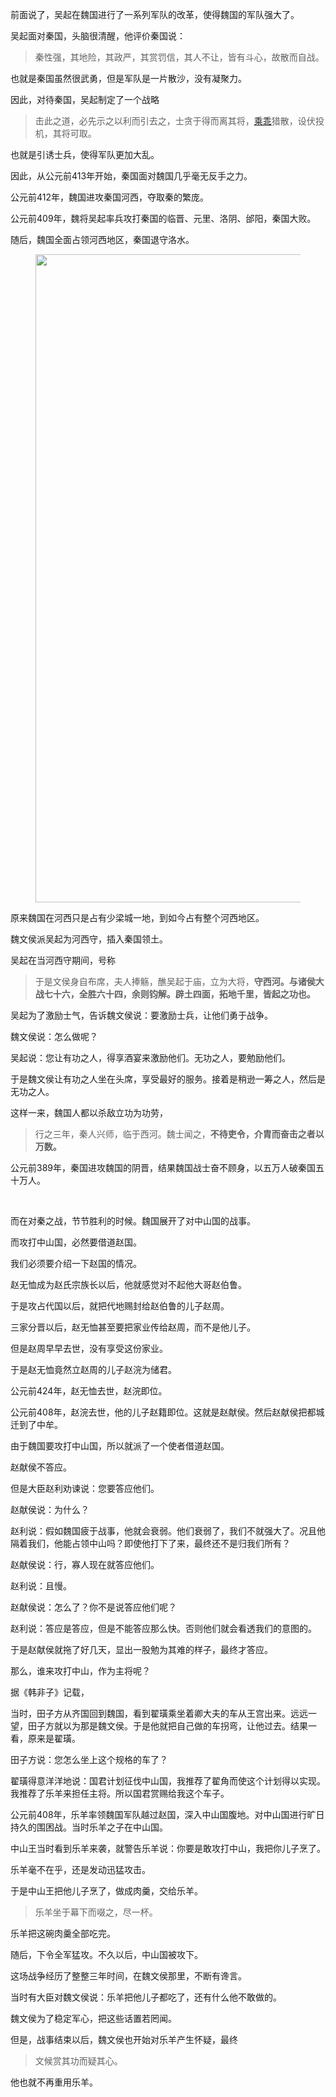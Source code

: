 <p>前面说了，吴起在魏国进行了一系列军队的改革，使得魏国的军队强大了。</p><p>吴起面对秦国，头脑很清醒，他评价秦国说：</p><blockquote>秦性强，其地险，其政严，其赏罚信，其人不让，皆有斗心，故散而自战。</blockquote><p>也就是秦国虽然很武勇，但是军队是一片散沙，没有凝聚力。</p><p>因此，对待秦国，吴起制定了一个战略</p><blockquote>击此之道，必先示之以利而引去之，士贪于得而离其将，<a href="http://link.zhihu.com/?target=https%3A//baike.baidu.com/item/%25E4%25B9%2598%25E4%25B9%2596" class=" wrap external" target="_blank" rel="nofollow noreferrer">乘乖</a>猎散，设伏投机，其将可取。</blockquote><p>也就是引诱士兵，使得军队更加大乱。</p><p>因此，从公元前413年开始，秦国面对魏国几乎毫无反手之力。</p><p>公元前412年，魏国进攻秦国河西，夺取秦的繁庞。</p><p>公元前409年，魏将吴起率兵攻打秦国的临晋、元里、洛阴、邰阳，秦国大败。</p><p>随后，魏国全面占领河西地区，秦国退守洛水。</p><figure data-size="normal"><img src="https://pic3.zhimg.com/v2-53c67c06a464e745b717895906fbb46e_b.jpg" data-caption="" data-size="normal" data-rawwidth="1037" data-rawheight="714" class="origin_image zh-lightbox-thumb" width="1037" data-original="https://pic3.zhimg.com/v2-53c67c06a464e745b717895906fbb46e_r.jpg"></figure><p>原来魏国在河西只是占有少梁城一地，到如今占有整个河西地区。</p><p>魏文侯派吴起为河西守，插入秦国领土。</p><p>吴起在当河西守期间，号称</p><blockquote>于是文侯身自布席，夫人捧觞，醮吴起于庙，立为大将，<b>守西河。与诸侯大战七十六，全胜六十四，余则钧解。辟土四面，拓地千里，皆起之功也。</b></blockquote><p>吴起为了激励士气，告诉魏文侯说：要激励士兵，让他们勇于战争。</p><p>魏文侯说：怎么做呢？</p><p>吴起说：您让有功之人，得享酒宴来激励他们。无功之人，要勉励他们。</p><p>于是魏文侯让有功之人坐在头席，享受最好的服务。接着是稍逊一筹之人，然后是无功之人。</p><p>这样一来，魏国人都以杀敌立功为功劳，</p><blockquote>行之三年，秦人兴师，临于西河。魏士闻之，<b>不待吏令，介胄而奋击之者以万数。</b></blockquote><p>公元前389年，秦国进攻魏国的阴晋，结果魏国战士奋不顾身，以五万人破秦国五十万人。</p><p><br></p><p>而在对秦之战，节节胜利的时候。魏国展开了对中山国的战事。</p><p>而攻打中山国，必然要借道赵国。</p><p>我们必须要介绍一下赵国的情况。</p><p>赵无恤成为赵氏宗族长以后，他就感觉对不起他大哥赵伯鲁。</p><p>于是攻占代国以后，就把代地赐封给赵伯鲁的儿子赵周。</p><p>三家分晋以后，赵无恤甚至要把家业传给赵周，而不是他儿子。</p><p>但是赵周早早去世，没有享受这份家业。</p><p>于是赵无恤竟然立赵周的儿子赵浣为储君。</p><p>公元前424年，赵无恤去世，赵浣即位。</p><p>公元前408年，赵浣去世，他的儿子赵籍即位。这就是赵献侯。然后赵献侯把都城迁到了中牟。</p><p>由于魏国要攻打中山国，所以就派了一个使者借道赵国。</p><p>赵献侯不答应。</p><p>但是大臣赵利劝谏说：您要答应他们。</p><p>赵献侯说：为什么？</p><p>赵利说：假如魏国疲于战事，他就会衰弱。他们衰弱了，我们不就强大了。况且他隔着我们，他能占领中山吗？即使他打下了来，最终还不是归我们所有？</p><p>赵献侯说：行，寡人现在就答应他们。</p><p>赵利说：且慢。</p><p>赵献侯说：怎么了？你不是说答应他们呢？</p><p>赵利说：答应是答应，但是不能答应那么快。否则他们就会看透我们的意图的。</p><p>于是赵献侯就拖了好几天，显出一股勉为其难的样子，最终才答应。</p><p>那么，谁来攻打中山，作为主将呢？</p><p>据《韩非子》记载，</p><p>当时，田子方从齐国回到魏国，看到翟璜乘坐着卿大夫的车从王宫出来。远远一望，田子方就以为那是魏文侯。于是他就把自己做的车拐弯，让他过去。结果一看，原来是翟璜。</p><p>田子方说：您怎么坐上这个规格的车了？</p><p>翟璜得意洋洋地说：国君计划征伐中山国，我推荐了翟角而使这个计划得以实现。我推荐了乐羊来担任主将。所以国君赏赐给我这个车子。</p><p>公元前408年，乐羊率领魏国军队越过赵国，深入中山国腹地。对中山国进行旷日持久的围困战。当时乐羊之子在中山国。</p><p>中山王当时看到乐羊来袭，就警告乐羊说：你要是敢攻打中山，我把你儿子烹了。</p><p>乐羊毫不在乎，还是发动迅猛攻击。</p><p>于是中山王把他儿子烹了，做成肉羹，交给乐羊。</p><blockquote>乐羊坐于幕下而啜之，尽一杯。</blockquote><p>乐羊把这碗肉羹全部吃完。</p><p>随后，下令全军猛攻。不久以后，中山国被攻下。</p><p>这场战争经历了整整三年时间，在魏文侯那里，不断有谗言。</p><p>当时有大臣对魏文侯说：乐羊把他儿子都吃了，还有什么他不敢做的。</p><p>魏文侯为了稳定军心，把这些话置若罔闻。</p><p>但是，战事结束以后，魏文侯也开始对乐羊产生怀疑，最终</p><blockquote>文候赏其功而疑其心。</blockquote><p>他也就不再重用乐羊。</p><p></p><p></p><p></p><p></p><p></p><p></p><p></p>